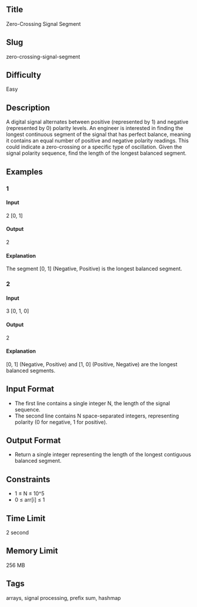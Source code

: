 ## Title

Zero-Crossing Signal Segment

## Slug

zero-crossing-signal-segment

## Difficulty

Easy

## Description

A digital signal alternates between positive (represented by 1) and negative (represented by 0) polarity levels. An engineer is interested in finding the longest continuous segment of the signal that has perfect balance, meaning it contains an equal number of positive and negative polarity readings. This could indicate a zero-crossing or a specific type of oscillation. Given the signal polarity sequence, find the length of the longest balanced segment.

## Examples

### 1

#### Input

2
[0, 1]

#### Output

2

#### Explanation

The segment [0, 1] (Negative, Positive) is the longest balanced segment.

### 2

#### Input

3
[0, 1, 0]

#### Output

2

#### Explanation

[0, 1] (Negative, Positive) and [1, 0] (Positive, Negative) are the longest balanced segments.

## Input Format

- The first line contains a single integer N, the length of the signal sequence.
- The second line contains N space-separated integers, representing polarity (0 for negative, 1 for positive).

## Output Format

- Return a single integer representing the length of the longest contiguous balanced segment.

## Constraints

- 1 ≤ N ≤ 10^5
- 0 ≤ arr[i] ≤ 1

## Time Limit

2 second

## Memory Limit

256 MB

## Tags

arrays, signal processing, prefix sum, hashmap